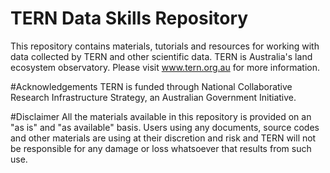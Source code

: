 # TERN Data Skills Repository
This repository contains materials, tutorials and resources for working with data collected by TERN and other scientific data. TERN is Australia's land ecosystem observatory. 
Please visit www.tern.org.au for more information.

#Acknowledgements
TERN is funded through National Collaborative Research Infrastructure Strategy, an Australian Government Initiative.

#Disclaimer
All the materials available in this repository is provided on an "as is" and "as available" basis. 
Users using any documents, source codes and other materials are using at their discretion and risk
and TERN will not be responsible for any damage or loss whatsoever that results from such use.  

